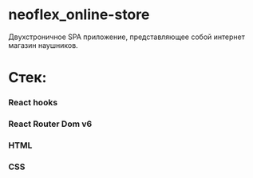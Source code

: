 # neoflex_online-store

Двухстроничное SPA приложение, представляющее собой интернет магазин наушников.

# Стек:
### React hooks
### React Router Dom v6
### HTML
### CSS
